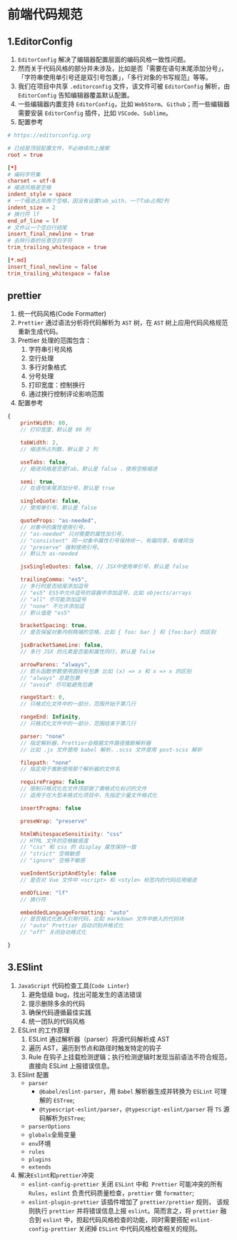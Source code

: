 # 前端代码规范

## 1.EditorConfig

1. `EditorConfig` 解决了编辑器配置层面的编码风格一致性问题。
2. 然而关于代码风格的部分并未涉及，比如是否「需要在语句末尾添加分号」，「字符串使用单引号还是双引号包裹」，「多行对象的书写规范」等等。
3. 我们在项目中共享 `.editorconfig` 文件，该文件可被 `EditorConfig` 解析，由 `EditorConfig` 告知编辑器覆盖默认配置。
4. 一些编辑器内置支持 `EditorConfig`，比如 `WebStorm`、`Github`；而一些编辑器需要安装 `EditorConfig` 插件，比如 `VSCode`、`Sublime`。
5. 配置参考

```conf
# https://editorconfig.org

# 已经是顶层配置文件，不必继续向上搜索
root = true

[*]
# 编码字符集
charset = utf-8
# 缩进风格是空格
indent_style = space
# 一个缩进占用两个空格，因没有设置tab_with，一个Tab占用2列
indent_size = 2
# 换行符 lf
end_of_line = lf
# 文件以一个空白行结尾
insert_final_newline = true
# 去除行首的任意空白字符
trim_trailing_whitespace = true

[*.md]
insert_final_newline = false
trim_trailing_whitespace = false
```

## prettier

1. 统一代码风格(Code Formatter)
2. `Prettier` 通过语法分析将代码解析为 `AST` 树，在 `AST` 树上应用代码风格规范重新生成代码。
3. Prettier 处理的范围包含：
    1. 字符串引号风格
    2. 空行处理
    3. 多行对象格式
    4. 分号处理
    5. 打印宽度：控制换行
    6. 通过换行控制评论影响范围
4. 配置参考

```js
{
    printWidth: 80,
    // 打印宽度，默认是 80 列

    tabWidth: 2,
    // 缩进所占列数，默认是 2 列

    useTabs: false,
    // 缩进风格是否是Tab，默认是 false ，使用空格缩进

    semi: true,
    // 在语句末尾添加分号，默认是 true

    singleQuote: false,
    // 使用单引号，默认是 false

    quoteProps: "as-needed",
    // 对象中的属性使用引号，
    // "as-needed" 只对需要的属性加引号，
    // "consistent" 同一对象中属性引号保持统一，有福同享，有难同当
    // "preserve" 强制使用引号。
    // 默认为 as-needed

    jsxSingleQuotes: false, // JSX中使用单引号，默认是 false

    trailingComma: "es5",
    // 多行时是否结尾添加逗号
    // "es5" ES5中允许逗号的容器中添加逗号，比如 objects/arrays
    // "all" 尽可能添加逗号
    // "none" 不允许添加逗
    // 默认值是 "es5"

    bracketSpacing: true,
    // 是否保留对象内侧两端的空格，比如 { foo: bar } 和 {foo:bar} 的区别

    jsxBracketSameLine: false,
    // 多行 JSX 的元素是否能和属性同行，默认是 false

    arrowParens: "always",
    // 箭头函数参数使用圆括号包裹 比如 (x) => x 和 x => x 的区别
    // "always" 总是包裹
    // "avoid" 尽可能避免包裹

    rangeStart: 0,
    // 只格式化文件中的一部分，范围开始于第几行

    rangeEnd: Infinity,
    // 只格式化文件中的一部分，范围结束于第几行

    parser: "none"
    // 指定解析器，Prettier会根据文件路径推断解析器
    // 比如 .js 文件使用 babel 解析，.scss 文件使用 post-scss 解析

    filepath: "none"
    // 指定用于推断使用那个解析器的文件名

    requirePragma: false
    // 限制只格式化在文件顶部做了需格式化标识的文件
    // 适用于在大型未格式化项目中，先指定少量文件格式化

    insertPragma: false

    proseWrap: "preserve"

    htmlWhitespaceSensitivity: "css"
    // HTML 文件的空格敏感度
    // "css" 和 css 的 display 属性保持一致
    // "strict" 空格敏感
    // "ignore" 空格不敏感

    vueIndentScriptAndStyle: false
    // 是否对 Vue 文件中 <script> 和 <style> 标签内的代码应用缩进

    endOfLine: "lf"
    // 换行符

    embeddedLanguageFormatting: "auto"
    // 是否格式化嵌入引用代码，比如 markdown 文件中嵌入的代码块
    // "auto" Prettier 自动识别并格式化
    // "off" 关闭自动格式化

}
```

## 3.ESlint

1. `JavaScript` 代码检查工具(`Code Linter`)
    1. 避免低级 bug，找出可能发生的语法错误
    2. 提示删除多余的代码
    3. 确保代码遵循最佳实践
    4. 统一团队的代码风格
2. ESLint 的工作原理
    1. ESLint 通过解析器（parser）将源代码解析成 AST
    2. 遍历 AST，遍历到节点和路径时触发特定的钩子
    3. Rule 在钩子上挂载检测逻辑；执行检测逻辑时发现当前语法不符合规范，直接向 ESLint 上报错误信息。
3. ESlint 配置
    - `parser`
        - `@babel/eslint-parser`，用 `Babel` 解析器生成并转换为 `ESLint` 可理解的 `ESTree`;
        - `@typescript-eslint/parser`，`@typescript-eslint/parser` 将 `TS` 源码解析为`ESTree`;
    - `parserOptions`
    - `globals`全局变量
    - `env`环境
    - `rules`
    - `plugins`
    - `extends`
4. 解决`Eslint`和`prettier`冲突
    - `eslint-config-prettier` 关闭 `ESLint` 中和` Prettier` 可能冲突的所有 `Rules`，`eslint` 负责代码质量检查，`prettier` 做 `formatter`;
    - `eslint-plugin-prettier` 该插件增加了 `prettier/prettier` 规则， 该规则执行 `prettier` 并将错误信息上报 `eslint`。简而言之，将 `prettier` 融合到 `eslint` 中，担起代码风格检查的功能，同时需要搭配 `eslint-config-prettier` 关闭掉 `ESLint` 中代码风格检查相关的规则。
